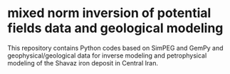 # mixed norm inversion of potential fields data and geological modeling
This repository contains Python codes based on SimPEG and GemPy and geophysical/geological data for inverse modeling and petrophysical modeling of the Shavaz iron deposit in Central Iran.
